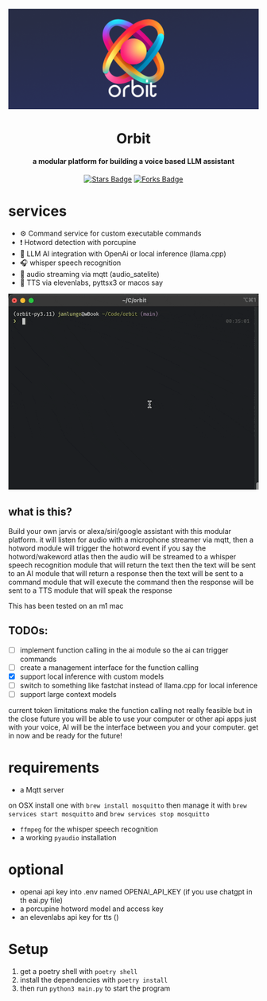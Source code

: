 ![header](./assets/orbit-header.png)
<h1 align="center">Orbit
</h1>
<h4 align="center">
a modular platform for building a voice based LLM assistant</h4>
<p align="center">
    <a href="https://github.com/JanLunge/orbit/stargazers"><img src="https://img.shields.io/github/stars/JanLunge/orbit" alt="Stars Badge"/></a>
    <a href="https://github.com/JanLunge/orbit/network/members"><img src="https://img.shields.io/github/forks/JanLunge/orbit" alt="Forks Badge"/></a>
</p>

# services
* ⚙️ Command service for custom executable commands
* ❗️ Hotword detection with porcupine
* 🧠 LLM AI integration with OpenAi or local inference (llama.cpp)
* 🎧 whisper speech recognition
* 🎤 audio streaming via mqtt (audio_satelite)
* 💬 TTS via elevenlabs, pyttsx3 or macos say

![demo](./assets/demo-shell.gif)

## what is this?
Build your own jarvis or alexa/siri/google assistant with this modular platform. 
it will listen for audio with a microphone streamer via mqtt, 
then a hotword module will trigger the hotword event if you say the hotword/wakeword atlas
then the audio will be streamed to a whisper speech recognition module that will return the text
then the text will be sent to an AI module that will return a response
then the text will be sent to a command module that will execute the command
then the response will be sent to a TTS module that will speak the response

This has been tested on an m1 mac

## TODOs:
- [ ] implement function calling in the ai module so the ai can trigger commands
- [ ] create a management interface for the function calling
- [x] support local inference with custom models
- [ ] switch to something like fastchat instead of llama.cpp for local inference 
- [ ] support large context models

current token limitations make the function calling not really feasible but in the close future you will be able to use your computer or other api apps just with your voice,
AI will be the interface between you and your computer. get in now and be ready for the future!

# requirements
- a Mqtt server

on OSX install one with `brew install mosquitto` then manage it with `brew services start mosquitto`
and 
`brew services stop mosquitto`
* `ffmpeg` for the whisper speech recognition
* a working `pyaudio` installation

# optional
- openai api key into .env named OPENAI_API_KEY (if you use chatgpt in th eai.py file)
- a porcupine hotword model and access key
- an elevenlabs api key for tts ()



# Setup
1. get a poetry shell with `poetry shell`
2. install the dependencies with `poetry install`
3. then run `python3 main.py` to start the program